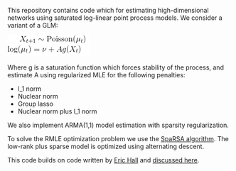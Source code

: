 This repository contains code which for estimating high-dimensional networks using saturated log-linear point process models.  We consider a variant of a GLM: 

![alt text](https://github.com/bzmark/Saturated-Point-Processes/blob/master/AR(1)%20NN%20and%20Sparsity/equation.png)


Where g is a saturation function which forces stability of the process, and estimate A using regularized MLE for the following penalties:

* l_1 norm
* Nuclear norm
* Group lasso
* Nuclear norm plus l_1 norm

We also implement ARMA(1,1) model estimation with sparsity regularization.  

To solve the RMLE optimization problem we use the [SpaRSA algorithm](http://www.lx.it.pt/~mtf/SpaRSA/IEEE_TSP_2009_Wright_Nowak_Figueiredo.pdf).  The low-rank plus sparse model is optimized using alternating descent.

This code builds on code written by [Eric Hall](http://erichall87.github.io/) and [discussed here](https://arxiv.org/abs/1605.02693).
